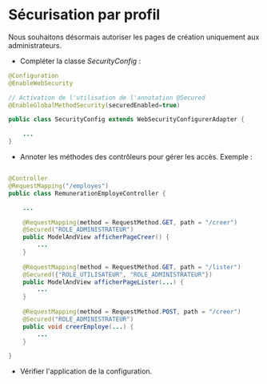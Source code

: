 # Sécurisation par profil

Nous souhaitons désormais autoriser les pages de création uniquement aux administrateurs.

* Compléter la classe _SecurityConfig_ :

```java
@Configuration
@EnableWebSecurity

// Activation de l'utilisation de l'annotation @Secured
@EnableGlobalMethodSecurity(securedEnabled=true) 

public class SecurityConfig extends WebSecurityConfigurerAdapter {

	...
}
```

* Annoter les méthodes des contrôleurs pour gérer les accès. Exemple :

```java

@Controller
@RequestMapping("/employes")
public class RemunerationEmployeController {

	...

	@RequestMapping(method = RequestMethod.GET, path = "/creer")
	@Secured("ROLE_ADMINISTRATEUR")
	public ModelAndView afficherPageCreer() {
		...
	}
	
	@RequestMapping(method = RequestMethod.GET, path = "/lister")
	@Secured({"ROLE_UTILISATEUR", "ROLE_ADMINISTRATEUR"})
	public ModelAndView afficherPageLister(...) {
		...
	}
	
	@RequestMapping(method = RequestMethod.POST, path = "/creer")
	@Secured("ROLE_ADMINISTRATEUR")
	public void creerEmploye(...) {
		...
	}

}
```

* Vérifier l'application de la configuration.   